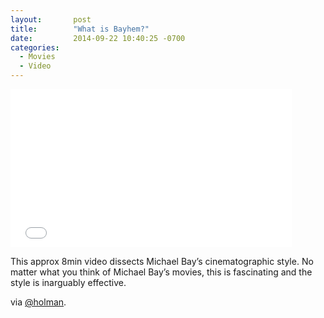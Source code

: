 ```yaml
---
layout:       post
title:        "What is Bayhem?"
date:         2014-09-22 10:40:25 -0700
categories:
  - Movies
  - Video
---
```


<iframe class="embedly-embed" src="//cdn.embedly.com/widgets/media.html?src=https%3A%2F%2Fwww.youtube.com%2Fembed%2F2THVvshvq0Q%3Ffeature%3Doembed&url=https%3A%2F%2Fwww.youtube.com%2Fwatch%3Fv%3D2THVvshvq0Q&image=https%3A%2F%2Fi.ytimg.com%2Fvi%2F2THVvshvq0Q%2Fhqdefault.jpg&key=d815972c91e546edb5d2d02e509f8b1c&type=text%2Fhtml&schema=youtube" width="450" height="253" scrolling="no" frameborder="0" allowfullscreen></iframe>

This approx 8min video dissects Michael Bay’s cinematographic style. No matter what you think of Michael Bay’s movies, this is fascinating and the style is inarguably effective. 

 via  [@holman](https://twitter.com/holman/status/514093415135735808). 
